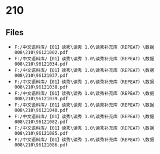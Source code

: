 # 210

## Files

- `F:/中文语料库/【01】读秀\读秀 1.0\读秀补充库（REPEAT）\数据008\210\96121002.pdf`
- `F:/中文语料库/【01】读秀\读秀 1.0\读秀补充库（REPEAT）\数据008\210\96121034.pdf`
- `F:/中文语料库/【01】读秀\读秀 1.0\读秀补充库（REPEAT）\数据008\210\96121037.pdf`
- `F:/中文语料库/【01】读秀\读秀 1.0\读秀补充库（REPEAT）\数据008\210\96121038.pdf`
- `F:/中文语料库/【01】读秀\读秀 1.0\读秀补充库（REPEAT）\数据008\210\96121039.pdf`
- `F:/中文语料库/【01】读秀\读秀 1.0\读秀补充库（REPEAT）\数据008\210\96121040.pdf`
- `F:/中文语料库/【01】读秀\读秀 1.0\读秀补充库（REPEAT）\数据008\210\96121082.pdf`
- `F:/中文语料库/【01】读秀\读秀 1.0\读秀补充库（REPEAT）\数据008\210\96121085.pdf`
- `F:/中文语料库/【01】读秀\读秀 1.0\读秀补充库（REPEAT）\数据008\210\96121086.pdf`
